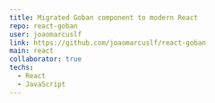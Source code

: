 ```yaml
---
title: Migrated Goban component to modern React
repo: react-goban
user: joaomarcuslf
link: https://github.com/joaomarcuslf/react-goban
main: react
collaborator: true
techs:
  - React
  - JavaScript
---
```

